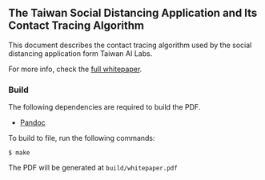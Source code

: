 ## The Taiwan Social Distancing Application and Its Contact Tracing Algorithm

This document describes the contact tracing algorithm used by the social distancing application form Taiwan AI Labs.

For more info, check the [full whitepaper](https://github.com/ailabstw/social-distancing/blob/master/build/whitepaper.pdf).

### Build

The following dependencies are required to build the PDF.

* [Pandoc](https://pandoc.org/)

To build to file, run the following commands:

```
$ make
```

The PDF will be generated at `build/whitepaper.pdf`
